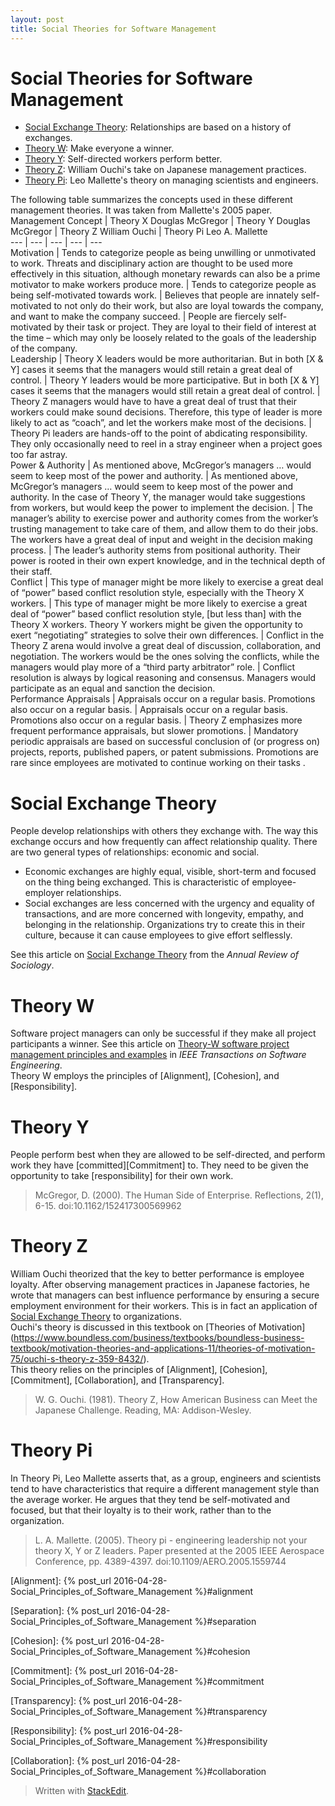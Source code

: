 ```yaml
---
layout: post
title: Social Theories for Software Management
---
```

Social Theories for Software Management
===
* [Social Exchange Theory](#exchange): Relationships are based on a history of exchanges.
* [Theory W](#theory_w):  Make everyone a winner.
* [Theory Y](#theory_y):  Self-directed workers perform better.
* [Theory Z](#theory_z):  William Ouchi's take on Japanese management practices.
* [Theory Pi](#theory_pi): Leo Mallette's theory on managing scientists and engineers.

The following table summarizes the concepts used in these different management theories.  It was taken from Mallette's 2005 paper. <br>
Management Concept | Theory X Douglas McGregor | Theory Y Douglas McGregor | Theory Z William Ouchi | Theory Pi Leo A. Mallette <br>
--- | --- | --- | --- | --- <br>
Motivation | Tends to categorize people as being unwilling or unmotivated to work. Threats and disciplinary action are thought to be used more effectively in this situation, although monetary rewards can also be a prime motivator to make workers produce more. | Tends to categorize people as being self-motivated towards work. | Believes that people are innately self-motivated to not only do their work, but also are loyal towards the company, and want to make the company succeed. | People are fiercely self-motivated by their task or project. They are loyal to their field of interest at the time – which may only be loosely related to the goals of the leadership of the company. <br>
Leadership | Theory X leaders would be more authoritarian. But in both [X & Y] cases it seems that the managers would still retain a great deal of control. | Theory Y leaders would be more participative. But in both [X & Y] cases it seems that the managers would still retain a great deal of control. | Theory Z managers would have to have a great deal of trust that their workers could make sound decisions. Therefore, this type of leader is more likely to act as “coach”, and let the workers make most of the decisions. | Theory Pi leaders are hands-off to the point of abdicating responsibility. They only occasionally need to reel in a stray engineer when a project goes too far astray. <br>
Power & Authority | As mentioned above, McGregor’s managers … would seem to keep most of the power and authority. | As mentioned above, McGregor’s managers … would seem to keep most of the power and authority. In the case of Theory Y, the manager would take suggestions from workers, but would keep the power to implement the decision. | The manager’s ability to exercise power and authority comes from the worker’s trusting management to take care of them, and allow them to do their jobs. The workers have a great deal of input and weight in the decision making process. | The leader’s authority stems from positional authority. Their power is rooted in their own expert knowledge, and in the technical depth of their staff. <br>
Conflict | This type of manager might be more likely to exercise a great deal of “power” based conflict resolution style, especially with the Theory X workers. | This type of manager might be more likely to exercise a great deal of “power” based conflict resolution style, [but less than] with the Theory X workers. Theory Y workers might be given the opportunity to exert “negotiating” strategies to solve their own differences. | Conflict in the Theory Z arena would involve a great deal of discussion, collaboration, and negotiation. The workers would be the ones solving the conflicts, while the managers would play more of a “third party arbitrator” role. | Conflict resolution is always by logical reasoning and consensus. Managers would participate as an equal and sanction the decision. <br>
Performance Appraisals | Appraisals occur on a regular basis. Promotions also occur on a regular basis. | Appraisals occur on a regular basis. Promotions also occur on a regular basis. | Theory Z emphasizes more frequent performance appraisals, but slower promotions. | Mandatory periodic appraisals are based on successful conclusion of (or progress on) projects, reports, published papers, or patent submissions. Promotions are rare since employees are motivated to continue working on their tasks
.<br>

# <a name="exchange">Social Exchange Theory</a>
People develop relationships with others they exchange with. The way this exchange occurs and how frequently can affect relationship quality. There are two general types of relationships: economic and social.<br>
* Economic exchanges are highly equal, visible, short-term and focused on the thing being exchanged. This is characteristic of employee-employer relationships.<br>
* Social exchanges are less concerned with the urgency and equality of transactions, and are more concerned with longevity, empathy, and belonging in the relationship. Organizations try to create this in their culture, because it can cause employees to give effort selflessly. <br>

See this article on [Social Exchange Theory](http://www.jstor.org/stable/2946096) from the _Annual Review of Sociology_.

# <a name="theory_w">Theory W</a>
Software project managers can only be successful if they make all project participants a winner. 
See this article on [Theory-W software project management principles and examples](http://ieeexplore.ieee.org/stamp/stamp.jsp?tp=&arnumber=29489&isnumber=1257) in _IEEE Transactions on Software Engineering_.  <br>
Theory W employs the principles of [Alignment], [Cohesion], and [Responsibility]. <br>
# <a name="theory_y">Theory Y</a>
People perform best when they are allowed to be self-directed, and perform work they have [committed][Commitment] to.  They need to be given the opportunity to take [responsibility] for their own work. <br>
> McGregor, D. (2000). The Human Side of Enterprise. Reflections, 2(1), 6-15. doi:10.1162/152417300569962

# <a name="theory_z">Theory Z</a>
William Ouchi theorized that the key to better performance is employee loyalty. After observing management practices in Japanese factories, he wrote that managers can best influence performance by ensuring a secure employment environment for their workers.  This is in fact an application of [Social Exchange Theory](#exchange) to organizations. <br>
Ouchi's theory is discussed in this textbook on [Theories of Motivation] (https://www.boundless.com/business/textbooks/boundless-business-textbook/motivation-theories-and-applications-11/theories-of-motivation-75/ouchi-s-theory-z-359-8432/). <br>
This theory relies on the principles of [Alignment], [Cohesion], [Commitment], [Collaboration], and [Transparency].<br>
> W. G. Ouchi. (1981). Theory Z, How American Business can Meet the Japanese Challenge. Reading, MA: Addison-Wesley.

# <a name="theory_pi">Theory Pi</a>
In Theory Pi, Leo Mallette asserts that, as a group, engineers and scientists tend to have characteristics that require a different management style than the average worker. He argues that they tend be self-motivated and focused, but that their loyalty is to their work, rather than to the organization.<br>
> L. A. Mallette. (2005). Theory pi - engineering leadership not your theory X, Y or Z leaders. Paper presented at the 2005 IEEE Aerospace Conference, pp. 4389-4397. doi:10.1109/AERO.2005.1559744 <br>


[Alignment]: {% post_url 2016-04-28-Social_Principles_of_Software_Management %}#alignment

[Separation]: {% post_url 2016-04-28-Social_Principles_of_Software_Management %}#separation

[Cohesion]: {% post_url 2016-04-28-Social_Principles_of_Software_Management %}#cohesion

[Commitment]: {% post_url 2016-04-28-Social_Principles_of_Software_Management %}#commitment

[Transparency]: {% post_url 2016-04-28-Social_Principles_of_Software_Management %}#transparency

[Responsibility]: {% post_url 2016-04-28-Social_Principles_of_Software_Management %}#responsibility

[Collaboration]: {% post_url 2016-04-28-Social_Principles_of_Software_Management %}#collaboration

> Written with [StackEdit](https://stackedit.io/).
